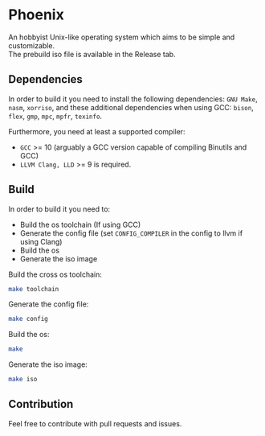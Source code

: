 # Phoenix
An hobbyist Unix-like operating system which aims to be simple and customizable.\
The prebuild iso file is available in the Release tab.

## Dependencies
In order to build it you need to install the following dependencies:
`GNU Make`, `nasm`, `xorriso`,
and these additional dependencies when using GCC:
`bison`, `flex`, `gmp`, `mpc`, `mpfr`, `texinfo`.

Furthermore, you need at least a supported compiler:
- `GCC` >= 10 (arguably a GCC version capable of compiling Binutils and GCC)
- `LLVM Clang, LLD` >= 9 is required.

## Build
In order to build it you need to:
- Build the os toolchain (If using GCC)
- Generate the config file (set `CONFIG_COMPILER` in the config to llvm if using Clang)
- Build the os
- Generate the iso image

Build the cross os toolchain:
```bash
make toolchain
```

Generate the config file:
```bash
make config
```

Build the os:
```bash
make
```

Generate the iso image:
```bash
make iso
```

## Contribution
Feel free to contribute with pull requests and issues.
